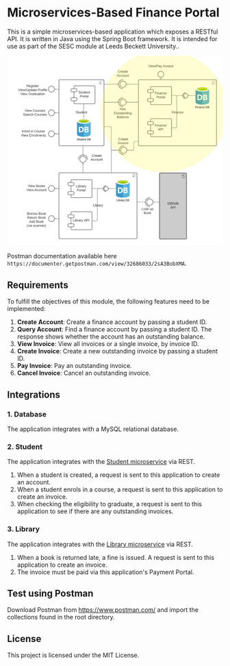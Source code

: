 # Microservices-Based Finance Portal

This is a simple microservices-based application which exposes a RESTful API. It is written in Java using the Spring Boot framework. It is intended for use as part of the SESC module at Leeds Beckett University..

![Library Portal](finance.png?raw=true "Library Portal")

Postman documentation available here `https://documenter.getpostman.com/view/32686033/2sA3BobXMA`.

## Requirements

To fulfill the objectives of this module, the following features need to be implemented:

1. **Create Account**: Create a finance account by passing a student ID.
2. **Query Account**: Find a finance account by passing a student ID. The response shows whether the account has an
   outstanding balance.
3. **View Invoice**: View all invoices or a single invoice, by invoice ID.
4. **Create Invoice**: Create a new outstanding invoice by passing a student ID.
5. **Pay Invoice**: Pay an outstanding invoice.
6. **Cancel Invoice**: Cancel an outstanding invoice.

## Integrations
### 1. Database
The application integrates with a MySQL relational database.</br>

### 2. Student
The application integrates with the [Student microservice](https://github.com/albert-tarkaa/SESCStudentPortal) via REST.
1. When a student is created, a request is sent to this application to create an account.
2. When a student enrols in a course, a request is sent to this application to create an invoice.
3. When checking the eligibility to graduate, a request is sent to this application to see if there are any outstanding invoices.

### 3. Library
The application integrates with the [Library microservice](https://github.com/AidanCurley/CESBooks) via REST.
1. When a book is returned late, a fine is issued. A request is sent to this application to create an invoice.
2. The invoice must be paid via this application's Payment Portal.

## Test using Postman
Download Postman from https://www.postman.com/ and import the collections found in the root directory.

## License

This project is licensed under the MIT License.


